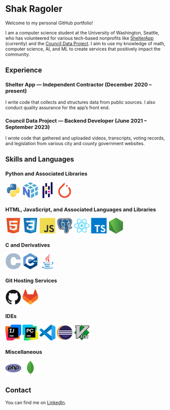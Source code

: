 # Shak Ragoler
Welcome to my personal GitHub portfolio!

I am a computer science student at the University of Washington, Seattle, who has volunteered for various tech-based nonprofits like [ShelterApp](https://github.com/ShelterApp) (currently) and the [Council Data Project](https://github.com/CouncilDataProject). I aim to use my knowledge of math, computer science, AI, and ML to create services that positively impact the community.

## Experience
### Shelter App — Independent Contractor (December 2020 – present)
I write code that collects and structures data from public sources. I also conduct quality assurance for the app’s front end.

### Council Data Project — Backend Developer (June 2021 – September 2023)
I wrote code that gathered and uploaded videos, transcripts, voting records, and legislation from various city and county government websites.

## Skills and Languages
### Python and Associated Libraries
<p align="left">
    <img src="https://raw.githubusercontent.com/devicons/devicon/master/icons/python/python-original.svg" alt="Python" width="50" height="50"/>
    <img src="https://raw.githubusercontent.com/devicons/devicon/master/icons/numpy/numpy-original.svg" alt="NumPy" width="50" height="50"/>
    <img src="https://raw.githubusercontent.com/devicons/devicon/master/icons/pandas/pandas-original.svg" alt="Pandas" width="50" height="50"/>
    <img src="https://raw.githubusercontent.com/devicons/devicon/master/icons/pytorch/pytorch-original.svg" alt="PyTorch" width="50" height="50"/>
</p>

### HTML, JavaScript, and Associated Languages and Libraries
<p align="left">
    <img src="https://raw.githubusercontent.com/devicons/devicon/master/icons/html5/html5-original.svg" alt="HTML5" width="50" height="50"/>
    <img src="https://raw.githubusercontent.com/devicons/devicon/master/icons/css3/css3-original.svg" alt="CSS3" width="50" height="50"/>
    <img src="https://raw.githubusercontent.com/devicons/devicon/master/icons/javascript/javascript-original.svg" alt="JavaScript" width="50" height="50"/>
    <img src="https://raw.githubusercontent.com/devicons/devicon/master/icons/postgresql/postgresql-original.svg" alt="PostgreSQL" width="50" height="50"/>
    <img src="https://raw.githubusercontent.com/devicons/devicon/master/icons/react/react-original.svg" alt="React" width="50" height="50"/>
    <img src="https://raw.githubusercontent.com/devicons/devicon/master/icons/typescript/typescript-original.svg" alt="TypeScript" width="50" height="50"/>
    <img src="https://raw.githubusercontent.com/devicons/devicon/master/icons/nodejs/nodejs-original.svg" alt="Node.js" width="50" height="50"/>
</p>

### C and Derivatives
<p align="left">
    <img src="https://raw.githubusercontent.com/devicons/devicon/master/icons/c/c-original.svg" alt="C" width="50" height="50"/>
    <img src="https://raw.githubusercontent.com/devicons/devicon/master/icons/cplusplus/cplusplus-original.svg" alt="C++" width="50" height="50"/>
    <img src="https://raw.githubusercontent.com/devicons/devicon/master/icons/java/java-original.svg" alt="Java" width="50" height="50"/>
</p>

### Git Hosting Services
<p align="left">
    <img src="https://raw.githubusercontent.com/devicons/devicon/master/icons/github/github-original.svg" alt="GitHub" width="50" height="50"/>
    <img src="https://raw.githubusercontent.com/devicons/devicon/master/icons/gitlab/gitlab-original.svg" alt="GitLab" width="50" height="50"/>
</p>

### IDEs
<p align="left">
    <img src="https://raw.githubusercontent.com/devicons/devicon/master/icons/intellij/intellij-original.svg" alt="IntelliJ" width="50" height="50"/>
    <img src="https://raw.githubusercontent.com/devicons/devicon/master/icons/pycharm/pycharm-original.svg" alt="PyCharm" width="50" height="50"/>
    <img src="https://raw.githubusercontent.com/devicons/devicon/master/icons/vscode/vscode-original.svg" alt="VS Code" width="50" height="50"/>
    <img src="https://raw.githubusercontent.com/devicons/devicon/master/icons/eclipse/eclipse-original.svg" alt="Eclipse" width="50" height="50"/>
    <img src="https://raw.githubusercontent.com/devicons/devicon/master/icons/vim/vim-original.svg" alt="Vim" width="50" height="50"/>
</p>

### Miscellaneous
<p align="left">
    <img src="https://raw.githubusercontent.com/devicons/devicon/master/icons/php/php-original.svg" alt="PHP" width="50" height="50"/>
    <img src="https://raw.githubusercontent.com/devicons/devicon/master/icons/mongodb/mongodb-original.svg" alt="MongoDB" width="50" height="50"/>
</p>

## Contact
You can find me on [LinkedIn](https://www.linkedin.com/in/shak-ragoler/).

